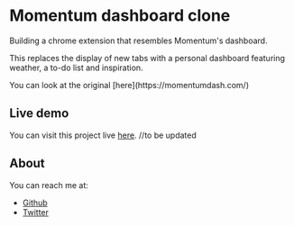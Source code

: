<h1 id="momentum-clone">Momentum dashboard clone</h1>

<p>Building a chrome extension that resembles Momentum's dashboard.</p>

<p>This replaces the display of new tabs with a personal dashboard featuring weather, a to-do list and inspiration.</p>

<p>You can look at the original [here](https://momentumdash.com/)</p>

## Live demo

You can visit this project live [here](https://stiakov.github.io/The-Next-Web-Responsive-Design/). //to be updated

## About

You can reach me at: 
 - [Github](https://github.com/misselliev/)
 - [Twitter](https://twitter.com/miss_elliev/)

